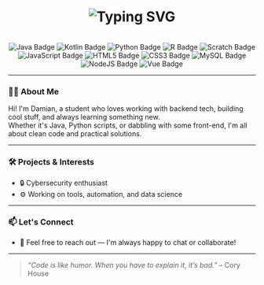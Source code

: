 <div align="center">
  <h1>
    <img src="https://readme-typing-svg.herokuapp.com?font=Jetbrains+Mono&size=40&duration=3000&color=3382CA&center=true&vCenter=true&width=800&lines=Hey..+I'm+Damian;Welcome+to+my+GitHub!;Have+a+look+around+🚀" alt="Typing SVG"/>
  </h1>
</div>

<br />

<div align="center">
  <img src="https://img.shields.io/badge/Java-%23ED8B00.svg?logo=openjdk&logoColor=white" alt="Java Badge"/>
  <img src="https://img.shields.io/badge/Kotlin-%237F52FF.svg?logo=kotlin&logoColor=white" alt="Kotlin Badge"/>
  <img src="https://img.shields.io/badge/Python-3776AB?logo=python&logoColor=fff" alt="Python Badge"/>
  <img src="https://img.shields.io/badge/R-%23276DC3.svg?logo=r&logoColor=white" alt="R Badge" />
  <img src="https://img.shields.io/badge/Scratch-4D97FF?logo=scratch&logoColor=fff" alt="Scratch Badge" />
  <img src="https://img.shields.io/badge/JavaScript-F7DF1E?logo=javascript&logoColor=000" alt="JavaScript Badge"/>
  <img src="https://img.shields.io/badge/HTML-%23E34F26.svg?logo=html5&logoColor=white" alt="HTML5 Badge"/>
  <img src="https://img.shields.io/badge/CSS-1572B6?logo=css3&logoColor=fff" alt="CSS3 Badge"/>
  <img src="https://img.shields.io/badge/MySQL-4479A1?logo=mysql&logoColor=fff" alt="MySQL Badge"/>
  <img src="https://img.shields.io/badge/Node.js-6DA55F?logo=node.js&logoColor=white" alt="NodeJS Badge"/>
  <img src="https://img.shields.io/badge/Vue.js-4FC08D?logo=vuedotjs&logoColor=fff" alt="Vue Badge"/>
</div>

---

### 👨‍💻 About Me

Hi! I'm Damian, a student who loves working with backend tech, building cool stuff, and always learning something new.  
Whether it's Java, Python scripts, or dabbling with some front-end, I'm all about clean code and practical solutions.

---

### 🛠️ Projects & Interests

- 🔒 Cybersecurity enthusiast  
- ⚙️ Working on tools, automation, and data science  

---

### 📫 Let's Connect

- 💬 Feel free to reach out — I'm always happy to chat or collaborate!

---

> *“Code is like humor. When you have to explain it, it’s bad.”* – Cory House
